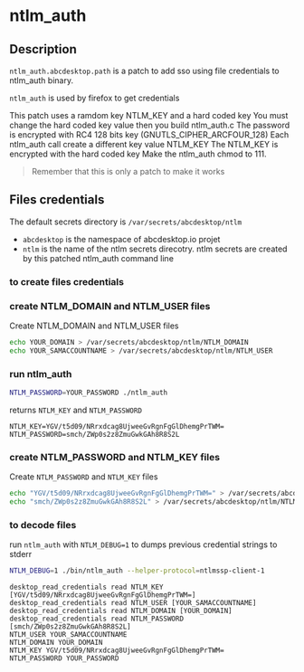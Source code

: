 # ntlm_auth

## Description


`ntlm_auth.abcdesktop.path` is a patch to add sso using file credentials to ntlm_auth binary.

`ntlm_auth` is used by firefox to get credentials

This patch uses a ramdom key NTLM_KEY and a hard coded key
You must change the hard coded key value then you build ntlm_auth.c
The password is encrypted with RC4 128 bits key (GNUTLS_CIPHER_ARCFOUR_128)
Each ntlm_auth call create a different key value NTLM_KEY
The NTLM_KEY is encrypted with the hard coded key
Make the ntlm_auth chmod to 111.

> Remember that this is only a patch to make it works

## Files credentials 

The default secrets directory is `/var/secrets/abcdesktop/ntlm`

- `abcdesktop` is the namespace of abcdesktop.io projet
- `ntlm` is the name of the ntlm secrets direcotry. ntlm secrets are created by this patched ntlm_auth command line 

### to create files credentials

### create NTLM_DOMAIN and NTLM_USER files

Create NTLM_DOMAIN and NTLM_USER files

``` bash
echo YOUR_DOMAIN > /var/secrets/abcdesktop/ntlm/NTLM_DOMAIN
echo YOUR_SAMACCOUNTNAME > /var/secrets/abcdesktop/ntlm/NTLM_USER
```

### run ntlm_auth 

``` bash
NTLM_PASSWORD=YOUR_PASSWORD ./ntlm_auth
```

returns `NTLM_KEY` and `NTLM_PASSWORD`

```
NTLM_KEY=YGV/t5d09/NRrxdcag8UjweeGvRgnFgGlDhemgPrTWM=
NTLM_PASSWORD=smch/ZWp0s2z8ZmuGwkGAh8R8S2L
```

### create NTLM_PASSWORD and NTLM_KEY files

Create `NTLM_PASSWORD` and `NTLM_KEY` files

``` bash
echo "YGV/t5d09/NRrxdcag8UjweeGvRgnFgGlDhemgPrTWM=" > /var/secrets/abcdesktop/ntlm/NTLM_KEY
echo "smch/ZWp0s2z8ZmuGwkGAh8R8S2L" > /var/secrets/abcdesktop/ntlm/NTLM_PASSWORD
```

### to decode files

run `ntlm_auth` with `NTLM_DEBUG=1` to dumps previous credential strings to stderr

``` bash
NTLM_DEBUG=1 ./bin/ntlm_auth --helper-protocol=ntlmssp-client-1
```

```
desktop_read_credentials read NTLM_KEY [YGV/t5d09/NRrxdcag8UjweeGvRgnFgGlDhemgPrTWM=]
desktop_read_credentials read NTLM_USER [YOUR_SAMACCOUNTNAME]
desktop_read_credentials read NTLM_DOMAIN [YOUR_DOMAIN]
desktop_read_credentials read NTLM_PASSWORD [smch/ZWp0s2z8ZmuGwkGAh8R8S2L]
NTLM_USER YOUR_SAMACCOUNTNAME
NTLM_DOMAIN YOUR_DOMAIN
NTLM_KEY YGV/t5d09/NRrxdcag8UjweeGvRgnFgGlDhemgPrTWM=
NTLM_PASSWORD YOUR_PASSWORD
```










